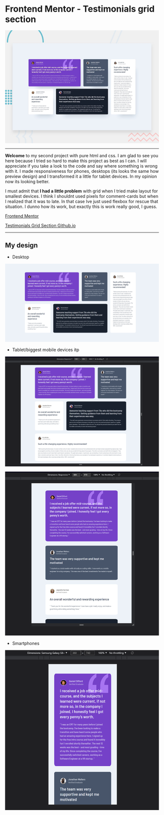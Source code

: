 # Frontend Mentor - Testimonials grid section

![Design preview for the Testimonials grid section coding challenge](./design/desktop-preview.jpg)

---

**Welcome** to my second project with pure html and css. I am glad to see you here because I tried so hard to make this project as best as I can. I will appreciate if you take a look to the code and say where something is wrong with it. I made responsiveness for phones, desktops (its looks the same how preview design) and I transformed it a little for tablet devices. In my opinion now its looking better.

I must admit that **I had a little problem** with grid when I tried make layout for smallest devices. I think I shouldnt used pixels for comment-cards but when I realized that it was to late. In that case Ive just used flexbox for rescue that situation. I dunno how its work, but exactly this is work really good, I guess.

[Frontend Mentor](https://www.frontendmentor.io)

[Testimonials Grid Section Github.io](https://klaudiapalubska.github.io/testimonials-grid-section.github.io/)

---

## My design

- Desktop

![My desktop desing](design/my_desktop_design.png)

- Tablet/biggest mobile devices itp

![My tablet design v1](design/my_1st_tablet_design.png)

![My tablet design v2](design/my_2nd_tablet_design.png)

- Smartphones

![My smartphone desing](design/my_mobile_design.png)
